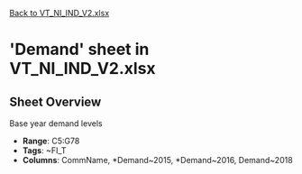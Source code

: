 [Back to VT_NI_IND_V2.xlsx](README.md)

# 'Demand' sheet in VT_NI_IND_V2.xlsx

## Sheet Overview

Base year demand levels

- **Range**: C5:G78
- **Tags**: ~FI_T
- **Columns**: CommName, *Demand~2015, *Demand~2016, Demand~2018

